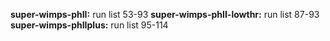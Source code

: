 **super-wimps-phII:** run list 53-93
**super-wimps-phII-lowthr:** run list 87-93
**super-wimps-phIIplus:** run list 95-114
